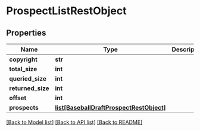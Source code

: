 # ProspectListRestObject

## Properties
Name | Type | Description | Notes
------------ | ------------- | ------------- | -------------
**copyright** | **str** |  | [optional] 
**total_size** | **int** |  | [optional] 
**queried_size** | **int** |  | [optional] 
**returned_size** | **int** |  | [optional] 
**offset** | **int** |  | [optional] 
**prospects** | [**list[BaseballDraftProspectRestObject]**](BaseballDraftProspectRestObject.md) |  | [optional] 

[[Back to Model list]](../README.md#documentation-for-models) [[Back to API list]](../README.md#documentation-for-api-endpoints) [[Back to README]](../README.md)

